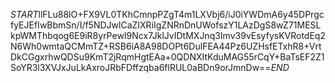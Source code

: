 $START$llFLu88lO+FX9VL0TKhCmnpPZgT4m1LXVbj6/iJ0iYWDmA6y45DPrgcfyEJEfIwBbmSn/I/f5NDJwlCaZIXRiIgZNRnDnUWofszY1LAzDgS8wZ71MESLkpWMThbqog6E9iR8yrPewI9Ncx7JklJvIDtMXJnq3Imv39vEsyfysKVRotdEq2N6Wh0wmtaQCMmTZ+RSB6iA8A98DOPt6DulFEA44Pz6UZHsfETxhR8+VrtDkCGgxrhwQDSu9KmT2jRqmHgtEAa+0QDNXItKduMAG55rCqY+BaTsEF2Z1SoYR3l3XVJxJuLkAxroJRbFDffzqba6flRUL0aBDn9orJmnDw==$END$